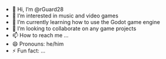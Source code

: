 - 👋 Hi, I’m @rGuard28
- 👀 I’m interested in music and video games
- 🌱 I’m currently learning how to use the Godot game engine
- 💞️ I’m looking to collaborate on any game projects
- 📫 How to reach me ...
- 😄 Pronouns: he/him
- ⚡ Fun fact: ...

<!---
rGuard28/rGuard28 is a ✨ special ✨ repository because its `README.md` (this file) appears on your GitHub profile.
You can click the Preview link to take a look at your changes.
--->
